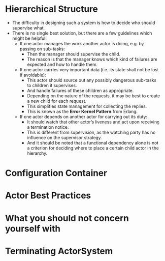 # Hierarchical Structure
- The difficulty in designing such a system is how to decide who should supervise what. 
- There is no single best solution, but there are a few guidelines which might be helpful:
    - If one actor manages the work another actor is doing, e.g. by passing on sub-tasks:
        - Then the manager should supervise the child. 
        - The reason is that the manager knows which kind of failures are expected and how to handle them.
    - If one actor carries very important data (i.e. its state shall not be lost if avoidable):
        - This actor should source out any possibly dangerous sub-tasks to children it supervises.
        - And handle failures of these children as appropriate. 
        - Depending on the nature of the requests, it may be best to create a new child for each request.
        - This simplifies state management for collecting the replies. 
        - This is known as the **Error Kernel Pattern** from Erlang.
    - If one actor depends on another actor for carrying out its duty:
        - It should watch that other actor’s liveness and act upon receiving a termination notice. 
        - This is different from supervision, as the watching party has no influence on the supervisor strategy.
        - And it should be noted that a functional dependency alone is not a criterion for deciding where to place a certain child actor in the hierarchy.

# Configuration Container


# Actor Best Practices


# What you should not concern yourself with


# Terminating ActorSystem


